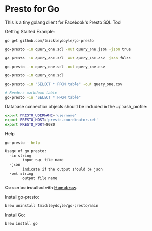 Presto for Go
=============

This is a tiny golang client for Facebook's Presto SQL Tool.

Getting Started Example:

```bash
go get github.com/tmickleydoyle/go-presto

go-presto -in query_one.sql -out query_one.json -json true

go-presto -in query_one.sql -out query_one.csv -json false

go-presto -in query_one.sql -out query_one.csv

go-presto -in query_one.sql

go-presto -in "SELECT * FROM table" -out query_one.csv

# Renders markdown table
go-presto -in "SELECT * FROM table"
```

Database connection objects should be included in the ~/.bash_profile:

```bash
export PRESTO_USERNAME='username'
export PRESTO_HOST='presto.coordinator.net'
export PRESTO_PORT=8080
```

Help:

```bash
go-presto --help

Usage of go-presto:
  -in string
        input SQL file name
  -json
        indicate if the output should be json
  -out string
        output file name
```

Go can be installed with [Homebrew](https://formulae.brew.sh/formula/go).

Install go-presto:

```bash
brew uninstall tmickleydoyle/go-presto/main
```

Install Go:

```bash
brew install go
```
